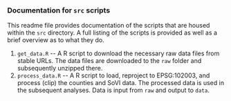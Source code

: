 ### Documentation for `src` scripts

This readme file provides documentation of the scripts that are housed within the `src` directory. A full listing of the scripts is provided as well as a  brief overview as to what they do.

1. `get_data.R` -- A R script to download the necessary raw data files from stable URLs. The data files are downloaded to the `raw` folder and subsequently unzipped there.
2. `process_data.R` -- A R script to load, reproject to EPSG:102003, and process (clip) the counties and SoVI data. The processed data is used in the subsequent analyses. Data is input from `raw` and output to `data`.
